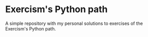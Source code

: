 # Exercism's Python path

A simple repository with my personal solutions to exercises of the Exercism's Python path.
